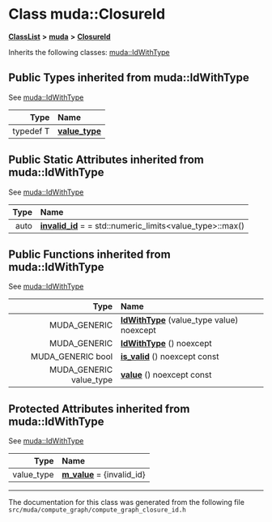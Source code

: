 

# Class muda::ClosureId



[**ClassList**](annotated.md) **>** [**muda**](namespacemuda.md) **>** [**ClosureId**](classmuda_1_1_closure_id.md)








Inherits the following classes: [muda::IdWithType](classmuda_1_1_id_with_type.md)
















## Public Types inherited from muda::IdWithType

See [muda::IdWithType](classmuda_1_1_id_with_type.md)

| Type | Name |
| ---: | :--- |
| typedef T | [**value\_type**](classmuda_1_1_id_with_type.md#typedef-value_type)  <br> |












## Public Static Attributes inherited from muda::IdWithType

See [muda::IdWithType](classmuda_1_1_id_with_type.md)

| Type | Name |
| ---: | :--- |
|  auto | [**invalid\_id**](classmuda_1_1_id_with_type.md#variable-invalid_id)   = = std::numeric\_limits&lt;value\_type&gt;::max()<br> |




























## Public Functions inherited from muda::IdWithType

See [muda::IdWithType](classmuda_1_1_id_with_type.md)

| Type | Name |
| ---: | :--- |
|  MUDA\_GENERIC | [**IdWithType**](classmuda_1_1_id_with_type.md#function-idwithtype-12) (value\_type value) noexcept<br> |
|  MUDA\_GENERIC | [**IdWithType**](classmuda_1_1_id_with_type.md#function-idwithtype-22) () noexcept<br> |
|  MUDA\_GENERIC bool | [**is\_valid**](classmuda_1_1_id_with_type.md#function-is_valid) () noexcept const<br> |
|  MUDA\_GENERIC value\_type | [**value**](classmuda_1_1_id_with_type.md#function-value) () noexcept const<br> |
















## Protected Attributes inherited from muda::IdWithType

See [muda::IdWithType](classmuda_1_1_id_with_type.md)

| Type | Name |
| ---: | :--- |
|  value\_type | [**m\_value**](classmuda_1_1_id_with_type.md#variable-m_value)   = {invalid\_id}<br> |







































------------------------------
The documentation for this class was generated from the following file `src/muda/compute_graph/compute_graph_closure_id.h`

